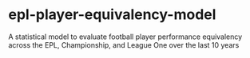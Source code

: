 # epl-player-equivalency-model
A statistical model to evaluate football player performance equivalency across the EPL, Championship, and League One over the last 10 years
